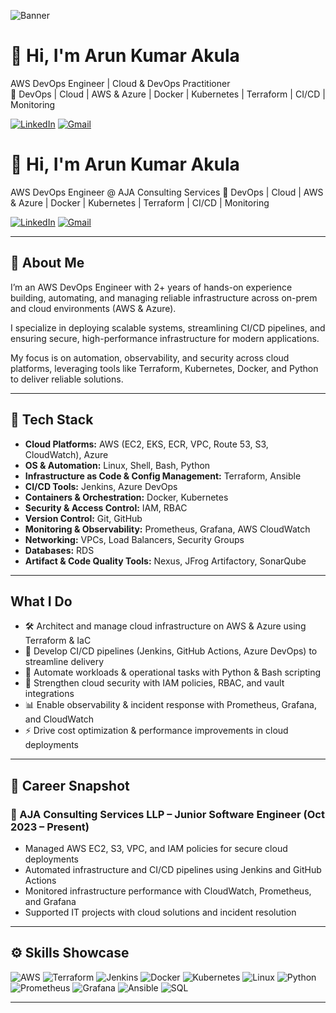 ![Banner](https://raw.githubusercontent.com/Arunkumarakula/Arunkumarakula/main/banner.png)

# 👋 Hi, I'm Arun Kumar Akula
AWS DevOps Engineer | Cloud & DevOps Practitioner  
🚀 DevOps | Cloud | AWS & Azure | Docker | Kubernetes | Terraform | CI/CD | Monitoring

[![LinkedIn](https://img.shields.io/badge/LinkedIn-Arun-blue?logo=linkedin&style=flat-square)](https://www.linkedin.com/in/arun-kumar-akula) 
[![Gmail](https://img.shields.io/badge/Gmail-arunkumarakula58@gmail.com-red?logo=gmail&style=flat-square)](mailto:arunkumarakula58@gmail.com)


# 👋 Hi, I'm Arun Kumar Akula
AWS DevOps Engineer @ AJA Consulting Services
🚀 DevOps | Cloud | AWS & Azure | Docker | Kubernetes | Terraform | CI/CD | Monitoring

[![LinkedIn](https://img.shields.io/badge/LinkedIn-Arun-blue?style=for-the-badge&logo=linkedin&logoColor=white)](https://www.linkedin.com/in/arun-kumar-akula)
[![Gmail](https://img.shields.io/badge/Gmail-arunkumarakula58@gmail.com-red?logo=gmail&style=flat-square)](mailto:arunkumarakula58@gmail.com)



---

## 🔹 About Me
I’m an AWS DevOps Engineer with 2+ years of hands-on experience building, automating, and managing reliable infrastructure across on-prem and cloud environments (AWS & Azure).  

I specialize in deploying scalable systems, streamlining CI/CD pipelines, and ensuring secure, high-performance infrastructure for modern applications.  

My focus is on automation, observability, and security across cloud platforms, leveraging tools like Terraform, Kubernetes, Docker, and Python to deliver reliable solutions.

---

## 🧰 Tech Stack
- **Cloud Platforms:** AWS (EC2, EKS, ECR, VPC, Route 53, S3, CloudWatch), Azure  
- **OS & Automation:** Linux, Shell, Bash, Python  
- **Infrastructure as Code & Config Management:** Terraform, Ansible  
- **CI/CD Tools:** Jenkins, Azure DevOps  
- **Containers & Orchestration:** Docker, Kubernetes  
- **Security & Access Control:** IAM, RBAC  
- **Version Control:** Git, GitHub  
- **Monitoring & Observability:** Prometheus, Grafana, AWS CloudWatch  
- **Networking:** VPCs, Load Balancers, Security Groups  
- **Databases:** RDS  
- **Artifact & Code Quality Tools:** Nexus, JFrog Artifactory, SonarQube

---

##  What I Do
- 🛠️ Architect and manage cloud infrastructure on AWS & Azure using Terraform & IaC  
- 🚀 Develop CI/CD pipelines (Jenkins, GitHub Actions, Azure DevOps) to streamline delivery  
- 🤖 Automate workloads & operational tasks with Python & Bash scripting  
- 🔐 Strengthen cloud security with IAM policies, RBAC, and vault integrations  
- 📊 Enable observability & incident response with Prometheus, Grafana, and CloudWatch  
- ⚡ Drive cost optimization & performance improvements in cloud deployments  

---

## 💼 Career Snapshot
### 🏢 AJA Consulting Services LLP – Junior Software Engineer (Oct 2023 – Present)
- Managed AWS EC2, S3, VPC, and IAM policies for secure cloud deployments  
- Automated infrastructure and CI/CD pipelines using Jenkins and GitHub Actions  
- Monitored infrastructure performance with CloudWatch, Prometheus, and Grafana  
- Supported IT projects with cloud solutions and incident resolution  


---

## ⚙️ Skills Showcase
![AWS](https://img.shields.io/badge/AWS-232F3E?style=for-the-badge&logo=amazon-aws&logoColor=white)
![Terraform](https://img.shields.io/badge/Terraform-623CE4?style=for-the-badge&logo=terraform&logoColor=white)
![Jenkins](https://img.shields.io/badge/Jenkins-D24939?style=for-the-badge&logo=jenkins&logoColor=white)
![Docker](https://img.shields.io/badge/Docker-2496ED?style=for-the-badge&logo=docker&logoColor=white)
![Kubernetes](https://img.shields.io/badge/Kubernetes-326CE5?style=for-the-badge&logo=kubernetes&logoColor=white)
![Linux](https://img.shields.io/badge/Linux-FCC624?style=for-the-badge&logo=linux&logoColor=black)
![Python](https://img.shields.io/badge/Python-3776AB?style=for-the-badge&logo=python&logoColor=white)
![Prometheus](https://img.shields.io/badge/Prometheus-E6522C?style=for-the-badge&logo=prometheus&logoColor=white)
![Grafana](https://img.shields.io/badge/Grafana-F46800?style=for-the-badge&logo=grafana&logoColor=white)
![Ansible](https://img.shields.io/badge/Ansible-EE0000?style=for-the-badge&logo=ansible&logoColor=white)
![SQL](https://img.shields.io/badge/SQL-4479A1?style=for-the-badge&logo=postgresql&logoColor=white)

---

